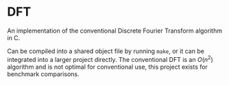 # DFT
An implementation of the conventional Discrete Fourier Transform algorithm in C.

Can be compiled into a shared object file by running `make`, or it can be integrated into a larger project directly. The conventional DFT is an $O(n^2)$ algorithm and is not optimal for conventional use, this project exists for benchmark comparisons.
